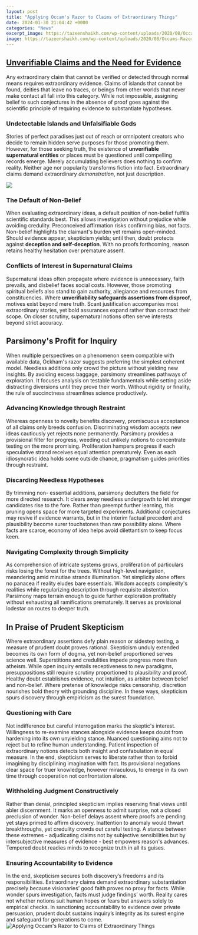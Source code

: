 ```yaml
---
layout: post
title: "Applying Occam's Razor to Claims of Extraordinary Things"
date: 2024-01-30 21:04:42 +0000
categories: "News"
excerpt_image: https://tazeenshaikh.com/wp-content/uploads/2020/08/Occams-Razor.png
image: https://tazeenshaikh.com/wp-content/uploads/2020/08/Occams-Razor.png
---
```


## [Unverifiable Claims and the Need for Evidence](https://store.fi.io.vn/chihuahua-sunflower-you-are-my-world-shirt-chihuahua-lovers-female-tshirt-dog-themed-gifts3549-t-shirt)
Any extraordinary claim that cannot be verified or detected through normal means requires extraordinary evidence. Claims of islands that cannot be found, deities that leave no traces, or beings from other worlds that never make contact all fall into this category. While not impossible, assigning belief to such conjectures in the absence of proof goes against the scientific principle of requiring evidence to substantiate hypotheses. 
### **Undetectable Islands and Unfalsifiable Gods**
Stories of perfect paradises just out of reach or omnipotent creators who decide to remain hidden serve purposes for those promoting them. However, for those seeking truth, the existence of **unverifiable supernatural entities** or places must be questioned until compelling records emerge. Merely accumulating believers does nothing to confirm reality. Neither age nor popularity transforms fiction into fact. Extraordinary claims demand extraordinary *demonstration*, not just description.

![](https://i.ytimg.com/vi/AQNxNeQ9cxw/maxresdefault.jpg)
### **The Default of Non-Belief** 
When evaluating extraordinary ideas, a default position of non-belief fulfills scientific standards best. This allows investigation without prejudice while avoiding credulity. Preconceived affirmation risks confirming bias, not facts. Non-belief highlights the claimant's burden yet remains open-minded. Should evidence appear, skepticism yields; until then, doubt protects against **deception and self-deception**. With no proofs forthcoming, reason retains healthy hesitation over premature assent. 
### **Conflicts of Interest in Supernatural Claims**
Supernatural ideas often propagate where evidence is unnecessary, faith prevails, and disbelief faces social costs. However, those promoting spiritual beliefs also stand to gain authority, allegiance and resources from constituencies. Where **unverifiability safeguards assertions from disproof**, motives exist beyond mere truth. Scant justification accompanies most extraordinary stories, yet bold assurances expand rather than contract their scope. On closer scrutiny, supernatural notions often serve interests beyond strict accuracy.
## **Parsimony's Profit for Inquiry**
When multiple perspectives on a phenomenon seem compatible with available data, Ockham's razor suggests preferring the simplest coherent model. Needless additions only crowd the picture without yielding new insights. By avoiding excess baggage, parsimony streamlines pathways of exploration. It focuses analysis on testable fundamentals while setting aside distracting diversions until they prove their worth. Without rigidity or finality, the rule of succinctness streamlines science productively.  
### **Advancing Knowledge through Restraint**
Whereas openness to novelty benefits discovery, promiscuous acceptance of all claims only breeds confusion. Discriminating wisdom accepts new ideas cautiously yet rejects none permanently. Parsimony provides a provisional filter for progress, weeding out unlikely notions to concentrate testing on the more promising. Proliferation hampers progress if each speculative strand receives equal attention prematurely. Even as each idiosyncratic idea holds some outside chance, pragmatism guides priorities through restraint.
### **Discarding Needless Hypotheses** 
By trimming non- essential additions, parsimony declutters the field for more directed research. It clears away needless undergrowth to let stronger candidates rise to the fore. Rather than preempt further learning, this pruning opens space for more targeted experiments. Additional conjectures may revive if evidence warrants, but in the interim factual precedent and plausibility become surer touchstones than raw possibility alone. Where facts are scarce, economy of idea helps avoid dilettantism to keep focus keen.
### **Navigating Complexity through Simplicity** 
As comprehension of intricate systems grows, proliferation of particulars risks losing the forest for the trees. Without high-level navigation, meandering amid minutiae strands illumination. Yet simplicity alone offers no panacea if reality eludes bare essentials. Wisdom accepts complexity's realities while regularizing description through requisite abstention. Parsimony maps terrain enough to guide further exploration profitably without exhausting all ramifications prematurely. It serves as provisional lodestar on routes to deeper truth.
## **In Praise of Prudent Skepticism**
Where extraordinary assertions defy plain reason or sidestep testing, a measure of prudent doubt proves rational. Skepticism unduly extended becomes its own form of dogma, yet non-belief proportioned serves science well. Superstitions and credulities impede progress more than atheism. While open inquiry entails receptiveness to new paradigms, presuppositions still require scrutiny proportioned to plausibility and proof. Healthy doubt establishes evidence, not intuition, as arbiter between belief and non-belief. Where pretense of knowledge risks censorship, discretion nourishes bold theory with grounding discipline. In these ways, skepticism spurs discovery through empiricism as the surest foundation.
### **Questioning with Care**  
Not indifference but careful interrogation marks the skeptic's interest. Willingness to re-examine stances alongside evidence keeps doubt from hardening into its own unyielding stance. Nuanced questioning aims not to reject but to refine human understanding. Patient inspection of extraordinary notions detects both insight and confabulation in equal measure. In the end, skepticism serves to liberate rather than to forbid imagining by disciplining imagination with fact. Its provisional negations clear space for truer knowledge, however miraculous, to emerge in its own time through cooperation not confrontation alone.
### **Withholding Judgment Constructively** 
Rather than denial, principled skepticism implies reserving final views until abler discernment. It marks an openness to admit surprise, not a closed preclusion of wonder. Non-belief delays assent where proofs are pending yet stays primed to affirm discovery. Inattention to anomaly would thwart breakthroughs, yet credulity crowds out careful testing. A stance between these extremes - adjudicating claims not by subjective sensibilities but by intersubjective measures of evidence - best empowers reason's advances. Tempered doubt readies minds to recognize truth in all its guises.
### **Ensuring Accountability to Evidence**
In the end, skepticism secures both discovery’s freedoms and its responsibilities. Extraordinary claims demand extraordinary substantiation precisely because visionaries’ good faith proves no proxy for facts. While wonder spurs investigation, facts must judge findings’ worth. Reality cares not whether notions suit human hopes or fears but answers solely to empirical checks. In sanctioning accountability to evidence over private persuasion, prudent doubt sustains inquiry’s integrity as its surest engine and safeguard for generations to come.
![Applying Occam's Razor to Claims of Extraordinary Things](https://tazeenshaikh.com/wp-content/uploads/2020/08/Occams-Razor.png)